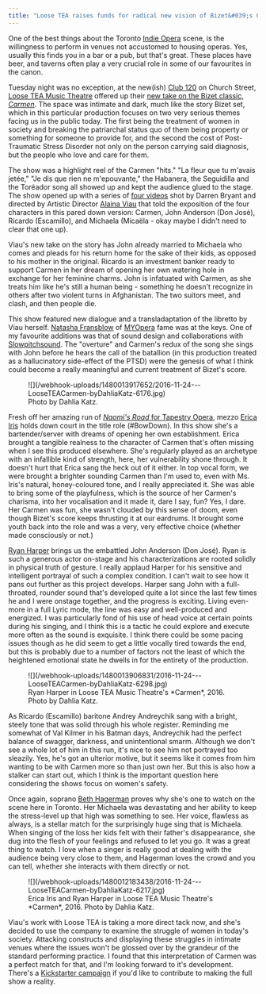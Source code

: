 ```yaml
---
title: "Loose TEA raises funds for radical new vision of Bizet&#039;s Carmen"
---
```


One of the best things about the Toronto [Indie Opera](/scene/companies/indie-opera-to/) scene, is the willingness to perform in venues not accustomed to housing operas. Yes, usually this finds you in a bar or a pub, but that's great. These places have beer, and taverns often play a very crucial role in some of our favourites in the canon. 

Tuesday night was no exception, at the new(ish) [Club 120](http://www.club120.ca/) on Church Street, [Loose TEA Music Theatre](/scene/companies/loose-tea-music-theatre/) offered up their [new take on the Bizet classic, *Carmen*](/erica-iris-singing-a-radically-revisionist-carmen/). The space was intimate and dark, much like the story Bizet set, which in this particular production focuses on two very serious themes facing us in the public today. The first being the treatment of women in society and breaking the patriarchal status quo of them being property or something for someone to provide for, and the second the cost of Post-Traumatic Stress Disorder not only on the person carrying said diagnosis, but the people who love and care for them. 

The show was a highlight reel of the Carmen "hits." "La fleur que tu m'avais jetée," "Je dis que rien ne m'epouvante," the Habanera, the Seguidilla and the Toréador song all showed up and kept the audience glued to the stage. The show opened up with a series of [four videos](https://www.youtube.com/channel/UCiYEOqBZMigUcbMSwzHBmcQ) shot by Darren Bryant and directed by Artistic Director [Alaina Viau](/scene/people/alaina-viau/) that told the exposition of the four characters in this pared down version: Carmen, John Anderson (Don José), Ricardo (Escamillo), and Michaela (Micaëla - okay maybe I didn't need to clear that one up). 

Viau's new take on the story has John already married to Michaela who comes and pleads for his return home for the sake of their kids, as opposed to his mother in the original. Ricardo is an investment banker ready to support Carmen in her dream of opening her own watering hole in exchange for her feminine charms. John is infatuated with Carmen, as she treats him like he's still a human being - something he doesn't recognize in others after two violent turns in Afghanistan. The two suitors meet, and clash, and then people die. 

This show featured new dialogue and a transladaptation of the libretto by Viau herself. [Natasha Fransblow](/scene/people/natasha-fransblow/) of [MYOpera](/scene/companies/myopera/) fame was at the keys. One of my favourite additions was that of sound design and collaborations with [Slowpitchsound](http://www.slowpitchsound.com/). The "overture" and Carmen's redux of the song she sings with John before he hears the call of the batallion (in this production treated as a hallucinatory side-effect of the PTSD) were the genesis of what I think could become a really meaningful and current treatment of Bizet's score. 

<figure data-type="image">
![](/webhook-uploads/1480013917652/2016-11-24---LooseTEACarmen-byDahliaKatz-6176.jpg)
<figcaption>Photo by Dahlia Katz.</figcaption>
</figure>

Fresh off her amazing run of [*Naomi's Road* for Tapestry Opera](/in-review-naomis-road/), mezzo [Erica Iris](/scene/people/erica-iris/) holds down court in the title role (#BowDown). In this show she's a bartender/server with dreams of opening her own establishment. Erica brought a tangible realness to the character of Carmen that's often missing when I see this produced elsewhere. She's regularly played as an archetype with an infallible kind of strength, here, her vulnerability shone through. It doesn't hurt that Erica sang the heck out of it either. In top vocal form, we were brought a brighter sounding Carmen than I'm used to, even with Ms. Iris's natural, honey-coloured tone, and I really appreciated it. She was able to bring some of the playfulness, which is the source of her Carmen's charisma, into her vocalisation and it made it, dare I say, fun? Yes, I dare. Her Carmen was fun, she wasn't clouded by this sense of doom, even though Bizet's score keeps thrusting it at our eardrums. It brought some youth back into the role and was a very, very effective choice (whether made consciously or not.)

[Ryan Harper](/scene/people/ryan-harper/) brings us the embattled John Anderson (Don José). Ryan is such a generous actor on-stage and his characterizations are rooted solidly in physical truth of gesture. I really applaud Harper for his sensitive and intelligent portrayal of such a complex condition. I can't wait to see how it pans out further as this project develops. Harper sang John with a full-throated, rounder sound that's developed quite a lot since the last few times he and I were onstage together, and the progress is exciting. Living even-more in a full Lyric mode, the line was easy and well-produced and energized. I was particularly fond of his use of head voice at certain points during his singing, and I think this is a tactic he could explore and execute more often as the sound is exquisite. I think there could be some pacing issues though as he did seem to get a little vocally tired towards the end, but this is probably due to a number of factors not the least of which the heightened emotional state he dwells in for the entirety of the production. 

<figure data-type="image">
![](/webhook-uploads/1480013906831/2016-11-24---LooseTEACarmen-byDahliaKatz-6298.jpg)
<figcaption>Ryan Harper in Loose TEA Music Theatre's *Carmen*, 2016. Photo by Dahlia Katz.</figcaption>
</figure>

As Ricardo (Escamillo) baritone Andrey Andreychik sang with a bright, steely tone that was solid through his whole register. Reminding me somewhat of Val Kilmer in his Batman days, Andreychik had the perfect balance of swagger, darkness, and unintentional smarm. Although we don't see a whole lot of him in this run, it's nice to see him not portrayed too sleazily. Yes, he's got an ulterior motive, but it seems like it comes from him wanting to be with Carmen more so than just own her. But this is also how a stalker can start out, which I think is the important question here considering the shows focus on women's safety. 

Once again, soprano [Beth Hagerman](/spotlight-on-beth-hagerman/) proves why she's one to watch on the scene here in Toronto. Her Michaela was devastating and her ability to keep the stress-level up that high was something to see. Her voice, flawless as always, is a stellar match for the surprisingly huge sing that is Michaela. When singing of the loss her kids felt with their father's disappearance, she dug into the flesh of your feelings and refused to let you go. It was a great thing to watch. I love when a singer is really good at dealing with the audience being very close to them, and Hagerman loves the crowd and you can tell, whether she interacts with them directly or not. 

<figure data-type="image">
![](/webhook-uploads/1480012183438/2016-11-24---LooseTEACarmen-byDahliaKatz-6217.jpg)
<figcaption>Erica Iris and Ryan Harper in Loose TEA Music Theatre's *Carmen*, 2016. Photo by Dahlia Katz.</figcaption>
</figure>

Viau's work with Loose TEA is taking a more direct tack now, and she's decided to use the company to examine the struggle of women in today's society. Attacking constructs and displaying these struggles in intimate venues where the issues won't be glossed over by the grandeur of the standard performing practice. I found that this interpretation of Carmen was a perfect match for that, and I'm looking forward to it's development. There's a [Kickstarter campaign](https://www.kickstarter.com/projects/looseteacarmen/carmen-a-modern-re-visioning) if you'd like to contribute to making the full show a reality. 
